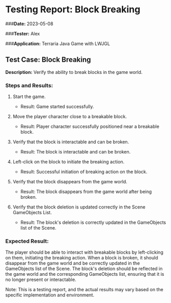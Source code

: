 # Testing Report: Block Breaking

###**Date:** 2023-05-08

###**Tester:** Alex

###**Application:** Terraria Java Game with LWJGL

## Test Case: Block Breaking

**Description:**
Verify the ability to break blocks in the game world.

### Steps and Results:

1. Start the game.
    - Result: Game started successfully.

2. Move the player character close to a breakable block.
    - Result: Player character successfully positioned near a breakable block.

3. Verify that the block is interactable and can be broken.
    - Result: The block is interactable and can be broken.

4. Left-click on the block to initiate the breaking action.
    - Result: Successful initiation of breaking action on the block.

5. Verify that the block disappears from the game world.
    - Result: The block disappears from the game world after being broken.

6. Verify that the block deletion is updated correctly in the Scene GameObjects List.
    - Result: The block's deletion is correctly updated in the GameObjects list of the Scene.

### Expected Result:
The player should be able to interact with breakable blocks by left-clicking on them, initiating the breaking action. When a block is broken, it should disappear from the game world and be correctly updated in the GameObjects list of the Scene. The block's deletion should be reflected in the game world and the corresponding GameObjects list, ensuring that it is no longer present or interactable.

Note: This is a testing report, and the actual results may vary based on the specific implementation and environment.
